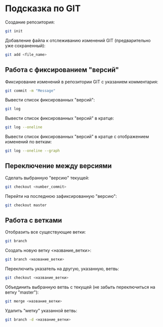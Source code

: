 # Подсказка по GIT

Создание репозитория:
```sh
git init
```
Добавление файла к отслеживанию изменений GIT (предварительно уже сохраненный):
```sh
git add <file_name>
```
## Работа с фиксированием "версий"

Фиксирование изменений в репозитории GIT с указанием комментария:
```sh
git commit -m "Message"
```
Вывести список фиксированных "версий":
```sh
git log
```
Вывести список фиксированных "версий" в кратце:
```sh
git log --oneline
```
Вывести список фиксированных "версий" в кратце c отображением изменений по веткам:
```sh
git log --oneline --graph
```
## Переключение между версиями

Сделать выбранную "версию" текущей:
```sh
git checkout <number_commit>
```
Перейти на последнюю зафиксированную "версию":
```sh
git checkout master
```
## Работа с ветками

Отобразить все существующие ветки:
```sh
git branch
```
Создать новую ветку <название_ветки>:
```sh
git branch <название_ветки>
```
Переключить указатель на другую, указанную, ветвь:
```sh
git checkout <название_ветки>
```
Объединить выбранную ветвь с текущей (не забыть переключиться на ветку "master"):
```sh
git merge <название_ветки>
```
Удалить "метку" указанной ветвь:
```sh
git branch -d <название_ветки>
```